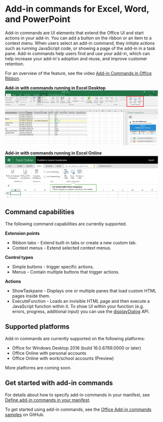 
# Add-in commands for Excel, Word, and PowerPoint

Add-in commands are UI elements that extend the Office UI and start actions in your add-in. You can add a button on the ribbon or an item to a context menu. When users select an add-in command, they initiate actions such as running JavaScript code, or showing a page of the add-in in a task pane. Add-in commands help users find and use your add-in, which can help increase your add-in's adoption and reuse, and improve customer retention.

For an overview of the feature, see the video [Add-in Commands in Office Ribbon](https://channel9.msdn.com/events/Build/2016/P551).


**Add-in with commands running in Excel Desktop**
![Add-in commands](../../images/addincommands1.png)

**Add-in with commands running in Excel Online**
![Add-in commands](../../images/addincommands2.png)

## Command capabilities
The following command capabilities are currently supported.

**Extension points**

- Ribbon tabs - Extend built-in tabs or create a new custom tab.
- Context menus - Extend selected context menus. 

**Control types**

- Simple buttons - trigger specific actions.
- Menus - Contain multiple buttons that trigger actions.

**Actions**

- ShowTaskpane - Displays one or multiple panes that load custom HTML pages inside them.
- ExecuteFunction - Loads an invisible HTML page and then execute a JavaScript function within it. To show UI within your function (e.g. errors, progress, additional input) you can use the [displayDialog](http://dev.office.com/reference/add-ins/shared/officeui) API.  

## Supported platforms
Add-in commands are currently supported on the following platforms:

- Office for Windows Desktop 2016 (build 16.0.6769.0000 or later)
- Office Online with personal accounts
- Office Online with work/school accounts (Preview)

More platforms are coming soon.

## Get started with add-in commands

For details about how to specify add-in commands in your manifest, see [Define add-in commands in your manifest](../../../outlook/manifests/define-add-in-commands.md).

To get started using add-in commands, see the [Office Add-in commands samples](https://github.com/OfficeDev/Office-Add-in-Commands-Samples/) on GitHub.





